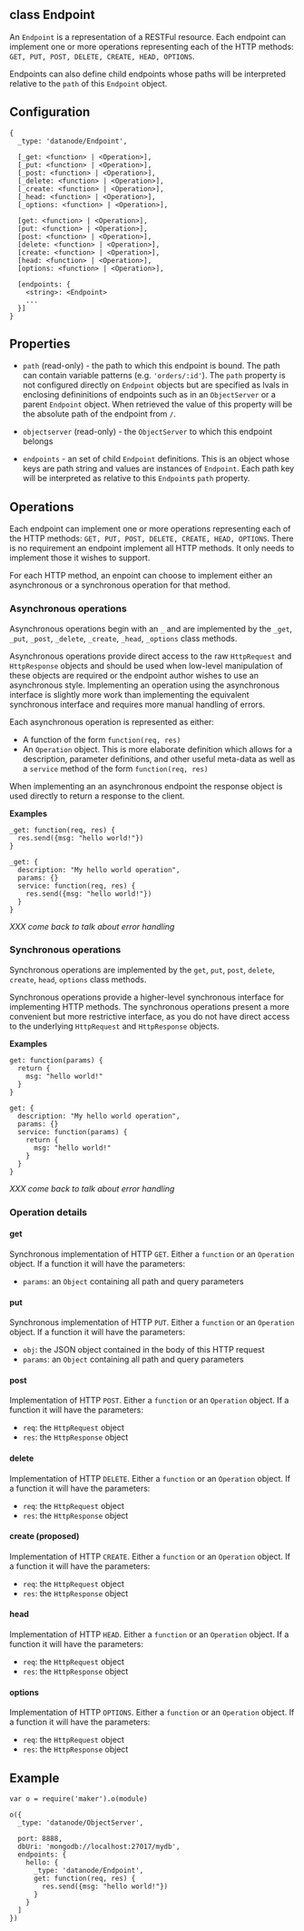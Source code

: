 class Endpoint
----------

An ```Endpoint``` is a representation of a RESTFul resource. Each endpoint can implement one or more operations representing each of the HTTP methods: ```GET, PUT, POST, DELETE, CREATE, HEAD, OPTIONS```. 

Endpoints can also define child endpoints whose paths will be interpreted relative to the ```path``` of this ```Endpoint``` object.

Configuration
----------

```
{
  _type: 'datanode/Endpoint',

  [_get: <function> | <Operation>],
  [_put: <function> | <Operation>],
  [_post: <function> | <Operation>],
  [_delete: <function> | <Operation>],
  [_create: <function> | <Operation>],
  [_head: <function> | <Operation>],
  [_options: <function> | <Operation>],
  
  [get: <function> | <Operation>],
  [put: <function> | <Operation>],
  [post: <function> | <Operation>],
  [delete: <function> | <Operation>],
  [create: <function> | <Operation>],
  [head: <function> | <Operation>],
  [options: <function> | <Operation>],

  [endpoints: { 
    <string>: <Endpoint>
    ...
  }]
}
```

Properties
----------

* ```path``` (read-only) - the path to which this endpoint is bound. The path can contain variable patterns (e.g. ```'orders/:id'```). The ```path``` property is not configured directly on ```Endpoint``` objects but are specified as lvals in enclosing defininitions of endpoints such as in an ```ObjectServer``` or a parent ```Endpoint``` object. When retrieved the value of this property will be the absolute path of the endpoint from ```/```. 

* ```objectserver``` (read-only) - the ```ObjectServer``` to which this endpoint belongs

* ```endpoints``` - an set of child ```Endpoint``` definitions. This is an object whose keys are path string and values are instances of ```Endpoint```. Each path key will be interpreted as relative to this ```Endpoint```s ```path``` property. 

Operations
----------

Each endpoint can implement one or more operations representing each of the HTTP methods: ```GET, PUT, POST, DELETE, CREATE, HEAD, OPTIONS```. There is no requirement an endpoint implement all HTTP methods. It only needs to implement those it wishes to support.

For each HTTP method, an enpoint can choose to implement either an asynchronous or a synchronous operation for that method. 

### Asynchronous operations

Asynchronous operations begin with an ```_``` and are implemented by the ```_get```, ```_put```, ```_post```, ```_delete```, ```_create```, ```_head```, ```_options``` class methods. 

Asynchronous operations provide direct access to the raw ```HttpRequest``` and ```HttpResponse``` objects and should be used when low-level manipulation of these objects are required or the endpoint author wishes to use an asynchronous style. Implementing an operation using the asynchronous interface is slightly more work than implementing the equivalent synchronous interface and requires more manual handling of errors. 

Each asynchronous operation is represented as either:
* A function of the form ```function(req, res)```
* An ```Operation``` object. This is more elaborate definition which allows for a description, parameter definitions, and other useful meta-data as well as a ```service``` method of the form ```function(req, res)```

When implementing an an asynchronous endpoint the response object is used directly to return a response to the client.

**Examples**
```node
_get: function(req, res) {
  res.send({msg: "hello world!"})  
}
```

```node
_get: {
  description: "My hello world operation",
  params: {}
  service: function(req, res) {
    res.send({msg: "hello world!"})  
  }
}
```

*XXX come back to talk about error handling*

### Synchronous operations

Synchronous operations are implemented by the ```get```, ```put```, ```post```, ```delete```, ```create```, ```head```, ```options``` class methods. 

Synchronous operations provide a higher-level synchronous interface for implementing HTTP methods. The synchronous operations present a more convenient but more restrictive interface, as you do not have direct access to the underlying ```HttpRequest``` and ```HttpResponse``` objects. 

**Examples**
```node
get: function(params) {
  return {
    msg: "hello world!"
  }
}
```

```node
get: {
  description: "My hello world operation",
  params: {}
  service: function(params) {
    return {
      msg: "hello world!"
    }
  }
}
```

*XXX come back to talk about error handling*

### Operation details

#### get
Synchronous implementation of HTTP ```GET```. Either a ```function``` or an ```Operation``` object. If a function it will have the parameters:
  * ```params```: an ```Object``` containing all path and query parameters

#### put
Synchronous implementation of HTTP ```PUT```. Either a ```function``` or an ```Operation``` object. If a function it will have the parameters:
  * ```obj```: the JSON object contained in the body of this HTTP request
  * ```params```: an ```Object``` containing all path and query parameters

#### post
Implementation of HTTP ```POST```. Either a ```function``` or an ```Operation``` object. If a function it will have the parameters:
  * ```req```: the ```HttpRequest``` object
  * ```res```: the ```HttpResponse``` object 
  
#### delete
Implementation of HTTP ```DELETE```. Either a ```function``` or an ```Operation``` object. If a function it will have the parameters:
  * ```req```: the ```HttpRequest``` object
  * ```res```: the ```HttpResponse``` object 

#### create (proposed)
Implementation of HTTP ```CREATE```. Either a ```function``` or an ```Operation``` object. If a function it will have the parameters:
  * ```req```: the ```HttpRequest``` object
  * ```res```: the ```HttpResponse``` object 
  
#### head
Implementation of HTTP ```HEAD```. Either a ```function``` or an ```Operation``` object. If a function it will have the parameters:
  * ```req```: the ```HttpRequest``` object
  * ```res```: the ```HttpResponse``` object 
  
#### options
Implementation of HTTP ```OPTIONS```. Either a ```function``` or an ```Operation``` object. If a function it will have the parameters:
  * ```req```: the ```HttpRequest``` object
  * ```res```: the ```HttpResponse``` object 
  

Example
----------

```node
var o = require('maker').o(module)

o({
  _type: 'datanode/ObjectServer',
  
  port: 8888,
  dbUri: 'mongodb://localhost:27017/mydb',
  endpoints: {
    hello: {
      _type: 'datanode/Endpoint',
      get: function(req, res) {
        res.send({msg: "hello world!"})  
      }
    }
  ]
})

```


